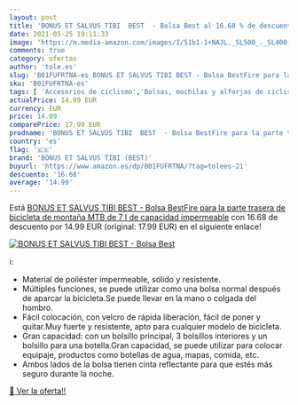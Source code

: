 ```yaml
---
layout: post
title: 'BONUS ET SALVUS TIBI  BEST  - Bolsa Best al 16.68 % de descuento'
date: 2021-05-25 19:11:33
image: 'https://m.media-amazon.com/images/I/51b1-1+NAJL._SL500_._SL400_.jpg'
comments: true
category: ofertas
author: 'tole.es'
slug: 'B01FUFRTNA-es BONUS ET SALVUS TIBI BEST - Bolsa BestFire para la parte...'
sku: 'B01FUFRTNA-es'
tags: [ 'Accesorios de ciclismo','Bolsas, mochilas y alforjas de ciclismo','Ciclismo','Deportes y aire libre','Portaequipajes y alforjas de ciclismo','Ropa y equipo para deportes','bicicleta','bonus et salvus tibi (best)', ]
actualPrice: 14.99 EUR
currency: EUR
price: 14.99
comparePrice: 17.99 EUR
prodname: 'BONUS ET SALVUS TIBI  BEST  - Bolsa BestFire para la parte trasera de bicicleta de montaña MTB  de 7 l de capacidad  impermeable'
country: 'es'
flag: '🇪🇸'
brand: 'BONUS ET SALVUS TIBI (BEST)'
buyurl: 'https://www.amazon.es/dp/B01FUFRTNA/?tag=tolees-21'
descuento: '16.68'
average: '14.99'
---
```


Está [BONUS ET SALVUS TIBI  BEST  - Bolsa BestFire para la parte trasera de bicicleta de montaña MTB  de 7 l de capacidad  impermeable](https://www.amazon.es/dp/B01FUFRTNA/?tag=tolees-21) con 16.68 de descuento por 14.99 EUR (original: 17.99 EUR) en el siguiente enlace!

[![BONUS ET SALVUS TIBI  BEST  - Bolsa Best](https://m.media-amazon.com/images/I/51b1-1+NAJL._SL500_._SL400_.jpg)](https://www.amazon.es/dp/B01FUFRTNA/?tag=tolees-21)

ℹ️:

- Material de poliéster impermeable, sólido y resistente.
- Múltiples funciones, se puede utilizar como una bolsa normal después de aparcar la bicicleta.Se puede llevar en la mano o colgada del hombro.
- Fácil colocación, con velcro de rápida liberación, fácil de poner y quitar.Muy fuerte y resistente, apto para cualquier modelo de bicicleta.
- Gran capacidad: con un bolsillo principal, 3 bolsillos interiores y un bolsillo para una botella.Gran capacidad, se puede utilizar para colocar equipaje, productos como botellas de agua, mapas, comida, etc.
- Ambos lados de la bolsa tienen cinta reflectante para que estés más seguro durante la noche.

[🛒 Ver la oferta!!](https://www.amazon.es/dp/B01FUFRTNA/?tag=tolees-21)
